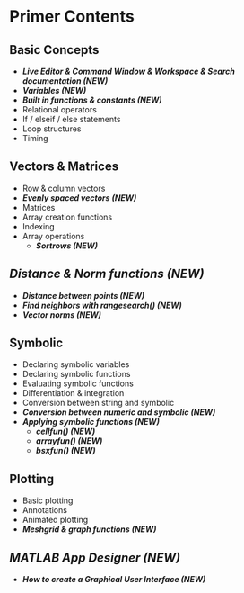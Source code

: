 # Primer Contents
## Basic Concepts
  -	***Live Editor & Command Window & Workspace & Search documentation (NEW)***
  -	***Variables (NEW)***
  -	***Built in functions & constants (NEW)***
  -	Relational operators
  -	If / elseif / else statements
  -	Loop structures
  -	Timing
## Vectors & Matrices
  -	Row & column vectors
  -	***Evenly spaced vectors (NEW)***
  -	Matrices
  - Array creation functions
  -	Indexing
  -	Array operations
    -	 ***Sortrows (NEW)***
## ***Distance & Norm functions (NEW)***
  -	***Distance between points (NEW)***
  -	***Find neighbors with rangesearch() (NEW)***
  -	***Vector norms (NEW)***
## Symbolic
  -	Declaring symbolic variables
  -	Declaring symbolic functions
  -	Evaluating symbolic functions
  -	Differentiation & integration
  -	Conversion between string and symbolic
  -	***Conversion between numeric and symbolic (NEW)***
  -	***Applying symbolic functions (NEW)***
    -	***cellfun() (NEW)***	
    -	***arrayfun() (NEW)***
    -	***bsxfun() (NEW)***
## Plotting
  -	Basic plotting
  -	Annotations
  -	Animated plotting
  -	***Meshgrid & graph functions (NEW)***
## ***MATLAB App Designer (NEW)***
  -	***How to create a Graphical User Interface (NEW)***
